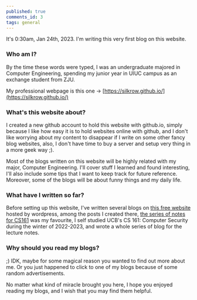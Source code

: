 ```yaml
---
published: true
comments_id: 3
tags: general
---
```

It's 0:30am, Jan 24th, 2023. I'm writing this very first blog on this website.

### Who am I?
By the time these words were typed, I was an undergraduate majored in Computer Engineering, spending my junior year in UIUC campus as an exchange student from ZJU.

My professional webpage is this one -> [https://silkrow.github.io/](https://silkrow.github.io/)

### What's this website about?
I created a new github account to hold this website with github.io, simply because I like how easy it is to hold websites online with github, and I don't like worrying about my content to disappear if I write on some other fancy blog websites, also, I don't have time to buy a server and setup very thing in a more geek way ;).

Most of the blogs written on this website will be highly related with my major, Computer Engineering. I'll cover stuff I learned and found interesting, I'll also include some tips that I want to keep track for future reference. Moreover, some of the blogs will be about funny things and my daily life. 

### What have I written so far?
Before setting up this website, I've written several blogs on [this free website](https://silkrow3.wordpress.com/) hosted by wordpress, among the posts I created there, [the series of notes for CS161](https://silkrow3.wordpress.com/tag/cs161/) was my favourite, I self studied UCB's CS 161: Computer Security during the winter of 2022-2023, and wrote a whole series of blog for the lecture notes. 

### Why should you read my blogs?
;) IDK, maybe for some magical reason you wanted to find out more about me. Or you just happened to click to one of my blogs because of some random advertisements. 

No matter what kind of miracle brought you here, I hope you enjoyed reading my blogs, and I wish that you may find them helpful.

